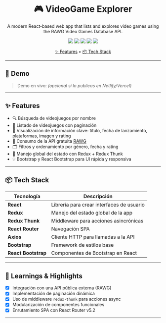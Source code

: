 <h1 align="center">🎮 VideoGame Explorer</h1>
<p align="center">A modern React-based web app that lists and explores video games using the RAWG Video Games Database API.</p>

<p align="center">
  <a href="https://reactjs.org"><img src="https://img.shields.io/badge/React-18-blue?logo=react" /></a>
  <a href="https://redux.js.org"><img src="https://img.shields.io/badge/Redux-State-purple?logo=redux" /></a>
  <a href="https://reactrouter.com"><img src="https://img.shields.io/badge/React_Router-5.2-red?logo=react-router" /></a>
  <a href="https://axios-http.com/"><img src="https://img.shields.io/badge/Axios-HTTP-yellow?logo=axios" /></a>
  <a href="https://rawg.io/apidocs"><img src="https://img.shields.io/badge/RAWG_API-Game_Data-orange?logo=rawg" /></a>
</p>

<p align="center">
  <a href="#-features">✨ Features</a> •
  <a href="#-tech-stack">📦 Tech Stack</a>
</p>

---

## 📸 Demo

<!-- Agrega aquí una imagen o gif si tienes -->
> Demo en vivo: *(opcional si lo publicas en Netlify/Vercel)*

---

## ✨ Features

- 🔍 Búsqueda de videojuegos por nombre
- 🧩 Listado de videojuegos con paginación
- 📅 Visualización de información clave: título, fecha de lanzamiento, plataformas, imagen y rating
- 🧠 Consumo de la API gratuita [RAWG](https://api.rawg.io/api)
- 🗂️ Filtros y ordenamiento por género, fecha y rating
- 🧰 Manejo global del estado con Redux + Redux Thunk
- 💡 Bootstrap y React Bootstrap para UI rápida y responsiva

---

## 📦 Tech Stack

| Tecnología         | Descripción                            |
|--------------------|----------------------------------------|
| **React**          | Librería para crear interfaces de usuario |
| **Redux**          | Manejo del estado global de la app     |
| **Redux Thunk**    | Middleware para acciones asincrónicas  |
| **React Router**   | Navegación SPA                         |
| **Axios**          | Cliente HTTP para llamadas a la API    |
| **Bootstrap**      | Framework de estilos base              |
| **React Bootstrap**| Componentes de Bootstrap en React      |

---

## 🎯 Learnings & Highlights

- [x] Integración con una API pública externa (RAWG)
- [x] Implementación de paginación dinámica
- [x] Uso de middleware `redux-thunk` para acciones async
- [x] Modularización de componentes funcionales
- [x] Enrutamiento SPA con React Router v5.2

---

